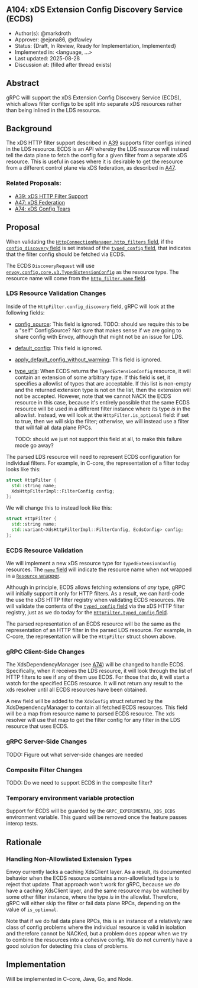 A104: xDS Extension Config Discovery Service (ECDS)
----
* Author(s): @markdroth
* Approver: @ejona86, @dfawley
* Status: {Draft, In Review, Ready for Implementation, Implemented}
* Implemented in: <language, ...>
* Last updated: 2025-08-28
* Discussion at: <google group thread> (filled after thread exists)

## Abstract

gRPC willl support the xDS Extension Config Discovery Service (ECDS),
which allows filter configs to be split into separate xDS resources
rather than being inlined in the LDS resource.

## Background

The xDS HTTP filter support described in [A39] supports filter configs
inlined in the LDS resource.  ECDS is an API whereby the LDS resource
will instead tell the data plane to fetch the config for a given filter
from a separate xDS resource.  This is useful in cases where it is
desirable to get the resource from a different control plane via xDS
federation, as described in [A47].

### Related Proposals: 
* [A39: xDS HTTP Filter Support][A39]
* [A47: xDS Federation][A47]
* [A74: xDS Config Tears][A74]

[A39]: A39-xds-http-filters.md
[A47]: A47-xds-federation.md
[A74]: A74-xds-config-tears.md

## Proposal

When validating the [`HttpConnectionManager.http_filters`
field](https://github.com/envoyproxy/envoy/blob/0685d7bf568485eb112df2a9c73248cb8bfc1c37/api/envoy/extensions/filters/network/http_connection_manager/v3/http_connection_manager.proto#L436),
if the [`config_discovery`
field](https://github.com/envoyproxy/envoy/blob/0685d7bf568485eb112df2a9c73248cb8bfc1c37/api/envoy/extensions/filters/network/http_connection_manager/v3/http_connection_manager.proto#L1243)
is set instead of the [`typed_config`
field](https://github.com/envoyproxy/envoy/blob/0685d7bf568485eb112df2a9c73248cb8bfc1c37/api/envoy/extensions/filters/network/http_connection_manager/v3/http_connection_manager.proto#L1233),
that indicates that the filter config should be fetched via ECDS.

The ECDS `DiscoveryRequest` will use
[`envoy.config.core.v3.TypedExtensionConfig`](https://github.com/envoyproxy/envoy/blob/0685d7bf568485eb112df2a9c73248cb8bfc1c37/api/envoy/config/core/v3/extension.proto#L20)
as the resource type.  The resource name will come from the [`http_filter.name`
field](https://github.com/envoyproxy/envoy/blob/0685d7bf568485eb112df2a9c73248cb8bfc1c37/api/envoy/extensions/filters/network/http_connection_manager/v3/http_connection_manager.proto#L1223).

### LDS Resource Validation Changes

Inside of the `HttpFilter.config_discovery` field, gRPC will look at
the following fields:
- [config_source](https://github.com/envoyproxy/envoy/blob/0685d7bf568485eb112df2a9c73248cb8bfc1c37/api/envoy/config/core/v3/config_source.proto#L267):
  This field is ignored.  TODO: should we require this to be a "self"
  ConfigSource?  Not sure that makes sense if we are going to share
  config with Envoy, although that might not be an issue for LDS.
- [default_config](https://github.com/envoyproxy/envoy/blob/0685d7bf568485eb112df2a9c73248cb8bfc1c37/api/envoy/config/core/v3/config_source.proto#L272):
  This field is ignored.
- [apply_default_config_without_warming](https://github.com/envoyproxy/envoy/blob/0685d7bf568485eb112df2a9c73248cb8bfc1c37/api/envoy/config/core/v3/config_source.proto#L277):
  This field is ignored.
- [type_urls](https://github.com/envoyproxy/envoy/blob/0685d7bf568485eb112df2a9c73248cb8bfc1c37/api/envoy/config/core/v3/config_source.proto#L281C19-L281C28):
  When ECDS returns the `TypedExtensionConfig` resource, it will contain
  an extension of some arbitrary type.  If this field is set, it
  specifies a allowlist of types that are acceptable.  If this list is
  non-empty and the returned extension type is not on the list, then
  the extension will not be accepted.  However, note that we cannot NACK
  the ECDS resource in this case, because it's entirely possible that
  the same ECDS resource will be used in a different filter instance
  where its type *is* in the allowlist.  Instead, we will look at the
  `HttpFilter.is_optional` field: if set to true, then we will skip the
  filter; otherwise, we will instead use a filter that will fail all
  data plane RPCs.

  TODO: should we just not support this field at all, to make this
  failure mode go away?

The parsed LDS resource will need to represent ECDS configuration for
individual filters.  For example, in C-core, the representation of a
filter today looks like this:

```c++
struct HttpFilter {
  std::string name;
  XdsHttpFilterImpl::FilterConfig config;
};
```

We will change this to instead look like this:

```c++
struct HttpFilter {
  std::string name;
  std::variant<XdsHttpFilterImpl::FilterConfig, EcdsConfig> config;
};
```

### ECDS Resource Validation

We will implement a new xDS resource type for `TypedExtensionConfig`
resources.  The [`name`
field](https://github.com/envoyproxy/envoy/blob/0685d7bf568485eb112df2a9c73248cb8bfc1c37/api/envoy/config/core/v3/extension.proto#L23)
will indicate the resource name when not wrapped in a [`Resource`
wrapper](https://github.com/envoyproxy/envoy/blob/ee9d3b13f0e73930236b9371554e3f3ac3fcf7c4/api/envoy/service/discovery/v3/discovery.proto#L386).

Although in principle, ECDS allows fetching extensions of *any* type,
gRPC will initially support it only for HTTP filters.  As a result, we
can hard-code the use the xDS HTTP filter registry when validating ECDS
resources.  We will validate the contents of the [`typed_config`
field](https://github.com/envoyproxy/envoy/blob/0685d7bf568485eb112df2a9c73248cb8bfc1c37/api/envoy/config/core/v3/extension.proto#L31)
via the xDS HTTP filter registry, just as we do today for the
[`HttpFilter.typed_config`
field](https://github.com/envoyproxy/envoy/blob/0685d7bf568485eb112df2a9c73248cb8bfc1c37/api/envoy/extensions/filters/network/http_connection_manager/v3/http_connection_manager.proto#L1233).

The parsed representation of an ECDS resource will be the same as the
representation of an HTTP filter in the parsed LDS resource.  For
example, in C-core, the representation will be the `HttpFilter` struct
shown above.

### gRPC Client-Side Changes

The XdsDependencyManager (see [A74]) will be changed to handle ECDS.
Specifically, when it receives the LDS resource, it will look through the
list of HTTP filters to see if any of them use ECDS.  For those that do,
it will start a watch for the specified ECDS resource.  It will not
return any result to the xds resolver until all ECDS resources have
been obtained.

A new field will be added to the `XdsConfig` struct returned by the
XdsDependencyManager to contain all fetched ECDS resources.  This field
will be a map from resource name to parsed ECDS resource.  The xds
resolver will use that map to get the filter config for any filter in
the LDS resource that uses ECDS.

### gRPC Server-Side Changes

TODO: Figure out what server-side changes are needed

### Composite Filter Changes

TODO: Do we need to support ECDS in the composite filter?

### Temporary environment variable protection

Support for ECDS will be guarded by the `GRPC_EXPERIMENTAL_XDS_ECDS`
environment variable.  This guard will be removed once the feature passes
interop tests.

## Rationale

### Handling Non-Allowlisted Extension Types

Envoy currently lacks a caching XdsClient layer.  As a result, its
documented behavior when the ECDS resource contains a non-allowlisted type
is to reject that update.  That approach won't work for gRPC, because we
*do* have a caching XdsClient layer, and the same resource may be watched
by some other filter instance, where the type *is* in the allowlist.
Therefore, gRPC will either skip the filter or fail data plane RPCs,
depending on the value of `is_optional`.

Note that if we do fail data plane RPCs, this is an instance of a
relatively rare class of config problems where the individual resource
is valid in isolation and therefore cannot be NACKed, but a problem does
appear when we try to combine the resources into a cohesive config.
We do not currently have a good solution for detecting this class of
problems.

## Implementation

Will be implemented in C-core, Java, Go, and Node.
